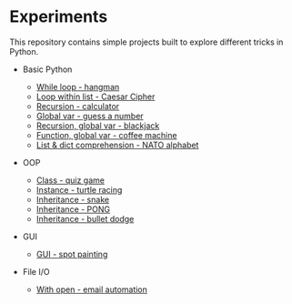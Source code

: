 # Experiments

This repository contains simple projects built to explore different tricks in Python.

- Basic Python
  - [While loop - hangman](https://github.com/hoytlui/Experiments/tree/main/While%20loop%20-%20hangman)
  - [Loop within list - Caesar Cipher](https://github.com/hoytlui/Experiments/tree/main/Loop%20within%20list%20-%20Caesar%20Cipher)
  - [Recursion - calculator](https://github.com/hoytlui/Experiments/tree/main/Recursion%20-%20calculator)
  - [Global var - guess a number](https://github.com/hoytlui/Experiments/tree/main/Global%20var%20-%20guess%20a%20number)
  - [Recursion, global var - blackjack](https://github.com/hoytlui/Experiments/tree/main/Recursion%2C%20global%20var%20-%20blackjack)
  - [Function, global var - coffee machine](https://github.com/hoytlui/Experiments/tree/main/Function%2C%20global%20var%20-%20coffee%20machine)
  - [List & dict comprehension - NATO alphabet](https://github.com/hoytlui/Experiments/tree/main/List%20%26%20dict%20comprehension%20-%20NATO%20alphabet)

- OOP
  - [Class - quiz game](https://github.com/hoytlui/Experiments/tree/main/Class%20-%20quiz%20game)
  - [Instance - turtle racing](https://github.com/hoytlui/Experiments/tree/main/Instance%20-%20turtle%20racing)
  - [Inheritance - snake](https://github.com/hoytlui/Experiments/tree/main/Inheritance%20-%20snake)
  - [Inheritance - PONG](https://github.com/hoytlui/Experiments/tree/main/Inheritance%20-%20pong)
  - [Inheritance - bullet dodge](https://github.com/hoytlui/Experiments/tree/main/Inheritance%20-%20bullet%20dodge)

- GUI
  - [GUI - spot painting](https://github.com/hoytlui/Experiments/tree/main/GUI%20-%20spot%20painting)

- File I/O
  - [With open - email automation](https://github.com/hoytlui/Experiments/tree/main/With%20open%20-%20email%20automation)
